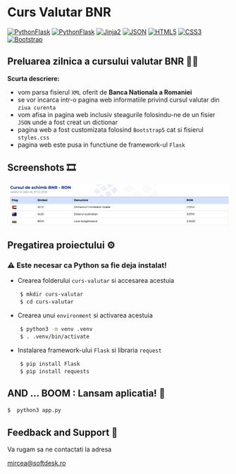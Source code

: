
# Curs Valutar BNR
[![PythonFlask](https://img.shields.io/badge/Python-505050.svg)](#)
[![PythonFlask](https://img.shields.io/badge/Flask-FFD142.svg)](#)
[![Jinja2](https://img.shields.io/badge/Jinja2-FFFFFF.svg)](#)
[![JSON](https://img.shields.io/badge/JSON-<COLOR>.svg)](#)
[![HTML5](https://img.shields.io/badge/HTML5-E44D27.svg)](#)
[![CSS3](https://img.shields.io/badge/CSS3-1675BB.svg)](#)
[![Bootstrap](https://img.shields.io/badge/Bootstrap5-702CF6.svg)](#)

## Preluarea zilnica a cursului valutar BNR 🧑‍💻

**Scurta descriere:**

- vom parsa fisierul `XML` oferit de **Banca Nationala a Romaniei**
- se vor incarca intr-o pagina web informatiile privind cursul valutar din `ziua curenta`
- vom afisa in pagina web inclusiv steagurile folosindu-ne de un fisier `JSON` unde a fost creat un dictionar
- pagina web a fost customizata folosind `Bootstrap5` cat si fisierul `styles.css`
- pagina web este pusa in functiune de framework-ul `Flask`



## Screenshots 🎞️

![Curs BNR](image.png)


## Pregatirea proiectului ⚙️

### ⚠️ Este necesar ca Python sa fie deja instalat!




- Crearea folderului `curs-valutar` si accesarea acestuia

```bash
    $ mkdir curs-valutar
    $ cd curs-valutar
```

- Crearea unui `environment` si activarea acestuia

```sh
    $ python3 -m venv .venv
    $ . .venv/bin/activate
```

- Instalarea framework-ului `Flask` si libraria `request` 

```sh
    $ pip install Flask
    $ pip install requests
```

## AND ... BOOM : Lansam aplicatia! :rocket:

```sh
$  python3 app.py
```

## Feedback and Support 📩
Va rugam sa ne contactati la adresa 

mircea@softdesk.ro